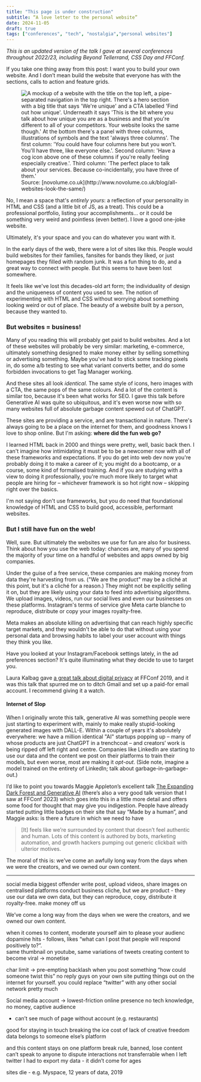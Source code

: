 ```yaml
---
title: "This page is under construction"
subtitle: “A love letter to the personal website”
date: 2024-11-05
draft: true
tags: ["conferences", "tech", "nostalgia","personal websites"]
---
```


*This is an updated version of the talk I gave at several conferences throughout 2022/23, including Beyond Tellerrand, CSS Day and FFConf.*

If you take one thing away from this post: I want you to build your own website. And I don’t mean build the website that everyone has with the sections, calls to action and feature grids. 

<figure>
<img src="/img/blog/personal-website-post/clone-website.png" alt="A mockup of a website with the title on the top left, a pipe-separated navigation in the top right. There's a hero section with a big title that says 'We're unique' and a CTA labelled 'Find out how unique'. Underneath it says 'This is the bit where you talk about how unique you are as a business and that you're different to all of your competitors.
Your website looks the same though.' At the bottom there's a panel with three columns, illustrations of symbols and the text 'always three columns'. The first column: 'You could have four columns here but you won't. You'll have three, like everyone else.'. Second column: 'Have a cog icon above one of these columns if you're really feeling especially creative.'. Third column: 'The perfect place to talk about your services. Because co-incidentally, you have three of them.'">
<figcaption>Source: [novolume.co.uk](http://www.novolume.co.uk/blog/all-websites-look-the-same/)</figcaption>
</figure>

No, I mean a space that's *entirely yours*: a reflection of your personality in HTML and CSS (and a little bit of JS, as a treat). This could be a professional portfolio, listing your accomplishments... or it could be something very weird and pointless (even better). I love a good one-joke website. 

Ultimately, it's your space and you can do whatever you want with it.

In the early days of the web, there were a lot of sites like this. People would build websites for their families, fansites for bands they liked, or just homepages they filled with random junk. It was a fun thing to do, and a great way to connect with people. But this seems to have been lost somewhere.

It feels like we've lost this decades-old art form; the individuality of design and the uniqueness of content you used to see. The notion of experimenting with HTML and CSS without worrying about something looking weird or out of place. The beauty of a website built by a person, because they wanted to.

### But websites = business!

Many of you reading this will probably get paid to build websites. And a lot of these websites will probably be very similar: marketing, e-commerce, ultimately something designed to make money either by selling something or advertising something. Maybe you've had to stick some tracking pixels in, do some a/b testing to see what variant converts better, and do some forbidden invocations to get Tag Manager working. 

And these sites all look *identical*. The same style of icons, hero images with a CTA, the same pops of the same colours. And a lot of the content is similar too, because it's been  what works for SEO. I gave this talk before Generative AI was quite so ubiquitous, and it's even worse now with so many websites full of absolute garbage content spewed out of ChatGPT. 

These sites are providing a service, and are transactional in nature. There's always going to be a place on the internet for them, and goodness knows I love to shop online. But I'm asking: **where did the fun web go?**

I learned HTML back in 2000 and things were pretty, well, basic back then. I can't imagine how intimidating it must be to be a newcomer now with all of these frameworks and expectations. If you do get into web dev now you're probably doing it to make a career of it; you might do a bootcamp, or a course, some kind of formalised training. And if you are studying with a view to doing it professionally, you're much more likely to target what people are hiring for &ndash; whichever framework is so hot right now &ndash; skipping right over the basics.

I'm not saying don't use frameworks, but you do need that foundational knowledge of HTML and CSS to build good, accessible, performant websites. 

### But I still have fun on the web!

Well, sure. But ultimately the websites we use for fun are also for business. Think about how you use the web today: chances are, many of you spend the majority of your time on a handful of websites and apps owned by big companies. 

Under the guise of a free service, these companies are making money from data they're harvesting from us. ("We are the product" may be a cliché at this point, but it's a cliché for a reason.) They might not be explicitly selling it on, but they are likely using your data to feed into advertising algorithms. We upload images, videos, run our social lives and even our businesses on these platforms. Instagram's terms of service give Meta carte blanche to reproduce, distribute or copy your images royalty-free. 

Meta makes an absolute killing on advertising that can reach highly specific target markets, and they wouldn't be able to do that without using your personal data and browsing habits to label your user account with things they think you like. 

Have you looked at your Instagram/Facebook settings lately, in the ad preferences section? It's quite illuminating what they decide to use to target you.

Laura Kalbag gave [a great talk about digital privacy](https://ffconf.org/talks/privacy/) at FFConf 2019, and it was this talk that spurred me on to ditch Gmail and set up a paid-for email account. I recommend giving it a watch.

#### Internet of Slop

When I originally wrote this talk, generative AI was something people were just starting to experiment with, mainly to make really stupid-looking generated images with DALL-E. Within a couple of years it's absolutely everywhere: we have a million identical "AI" startups popping up &ndash; many of whose products are just ChatGPT in a trenchcoat &ndash; and creators’ work is being ripped off left right and centre. Companies like LinkedIn are starting to use our data and the content we post on their platforms to train their models, but even worse, most are making it *opt-out*. (Side note, imagine a model trained on the entirety of LinkedIn; talk about garbage-in-garbage-out.)

I’d like to point you towards Maggie Appleton’s excellent talk [The Expanding Dark Forest and Generative AI](https://maggieappleton.com/forest-talk) (there’s also a very good talk version that I saw at FFConf 2023) which goes into this in a little more detail and offers some food for thought that may give you indigestion. People have already started putting little badges on their site that say “Made by a human”, and Maggie asks: is there a future in which we need to have 

> [It] feels like we’re surrounded by content that doesn’t feel authentic and human. Lots of this content is authored by bots, marketing automation, and growth hackers pumping out generic clickbait with ulterior motives.

The moral of this is: we’ve come an awfully long way from the days when we were the creators, and we owned our own content.



------ 


social media biggest offender
write post, upload videos, share images on centralised platforms
conduct business
cliche, but we are product - they use our data 
we own data, but they can reproduce, copy, distribute it royalty-free.
make money off us

We’ve come a long way from the days when we were the creators, and we owned our own content.

when it comes to content, moderate yourself
aim to please your audienc
dopamine hits - follows, likes 
“what can I post that people will respond positively to?”.  
same thumbnail on youtube, same variations of tweets
creating content to become viral -> monetise



char limit -> pre-empting backlash when you post something
“how could someone twist this”
no reply guys on your own site
putting things out on the internet for yourself.
you could replace “twitter” with any other social network pretty much

Social media account -> lowest-friction online presence
no tech knowledge, no money, captive audience
- can’t see much of page without account (e.g. restaurants)

good for staying in touch
breaking the ice
cost of lack of creative freedom
data belongs to someone else’s platform

and this content stays on one platform
break rule, banned, lose content
can’t speak to anyone to dispute
interactions not transferrable
when I left twitter I had to export my data - it didn’t come for ages

sites die - e.g. Myspace, 12 years of data, 2019

